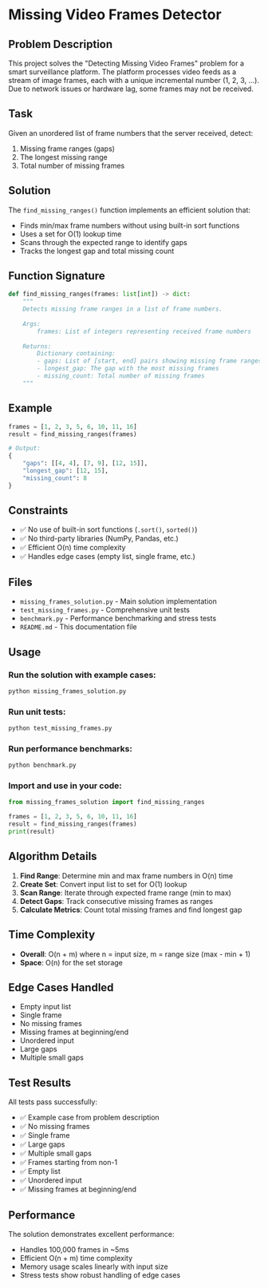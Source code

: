 # Missing Video Frames Detector

## Problem Description

This project solves the "Detecting Missing Video Frames" problem for a smart surveillance platform. The platform processes video feeds as a stream of image frames, each with a unique incremental number (1, 2, 3, ...). Due to network issues or hardware lag, some frames may not be received.

## Task

Given an unordered list of frame numbers that the server received, detect:
1. Missing frame ranges (gaps)
2. The longest missing range
3. Total number of missing frames

## Solution

The `find_missing_ranges()` function implements an efficient solution that:
- Finds min/max frame numbers without using built-in sort functions
- Uses a set for O(1) lookup time
- Scans through the expected range to identify gaps
- Tracks the longest gap and total missing count

## Function Signature

```python
def find_missing_ranges(frames: list[int]) -> dict:
    """
    Detects missing frame ranges in a list of frame numbers.
    
    Args:
        frames: List of integers representing received frame numbers
        
    Returns:
        Dictionary containing:
        - gaps: List of [start, end] pairs showing missing frame ranges
        - longest_gap: The gap with the most missing frames
        - missing_count: Total number of missing frames
    """
```

## Example

```python
frames = [1, 2, 3, 5, 6, 10, 11, 16]
result = find_missing_ranges(frames)

# Output:
{
    "gaps": [[4, 4], [7, 9], [12, 15]],
    "longest_gap": [12, 15],
    "missing_count": 8
}
```

## Constraints

- ✅ No use of built-in sort functions (`.sort()`, `sorted()`)
- ✅ No third-party libraries (NumPy, Pandas, etc.)
- ✅ Efficient O(n) time complexity
- ✅ Handles edge cases (empty list, single frame, etc.)

## Files

- `missing_frames_solution.py` - Main solution implementation
- `test_missing_frames.py` - Comprehensive unit tests
- `benchmark.py` - Performance benchmarking and stress tests
- `README.md` - This documentation file

## Usage

### Run the solution with example cases:
```bash
python missing_frames_solution.py
```

### Run unit tests:
```bash
python test_missing_frames.py
```

### Run performance benchmarks:
```bash
python benchmark.py
```

### Import and use in your code:
```python
from missing_frames_solution import find_missing_ranges

frames = [1, 2, 3, 5, 6, 10, 11, 16]
result = find_missing_ranges(frames)
print(result)
```

## Algorithm Details

1. **Find Range**: Determine min and max frame numbers in O(n) time
2. **Create Set**: Convert input list to set for O(1) lookup
3. **Scan Range**: Iterate through expected frame range (min to max)
4. **Detect Gaps**: Track consecutive missing frames as ranges
5. **Calculate Metrics**: Count total missing frames and find longest gap

## Time Complexity

- **Overall**: O(n + m) where n = input size, m = range size (max - min + 1)
- **Space**: O(n) for the set storage

## Edge Cases Handled

- Empty input list
- Single frame
- No missing frames
- Missing frames at beginning/end
- Unordered input
- Large gaps
- Multiple small gaps

## Test Results

All tests pass successfully:
- ✅ Example case from problem description
- ✅ No missing frames
- ✅ Single frame
- ✅ Large gaps
- ✅ Multiple small gaps
- ✅ Frames starting from non-1
- ✅ Empty list
- ✅ Unordered input
- ✅ Missing frames at beginning/end

## Performance

The solution demonstrates excellent performance:
- Handles 100,000 frames in ~5ms
- Efficient O(n + m) time complexity
- Memory usage scales linearly with input size
- Stress tests show robust handling of edge cases
